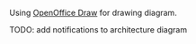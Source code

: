 Using [OpenOffice Draw](https://www.openoffice.org/product/draw.html) for drawing diagram.

TODO: add notifications to architecture diagram